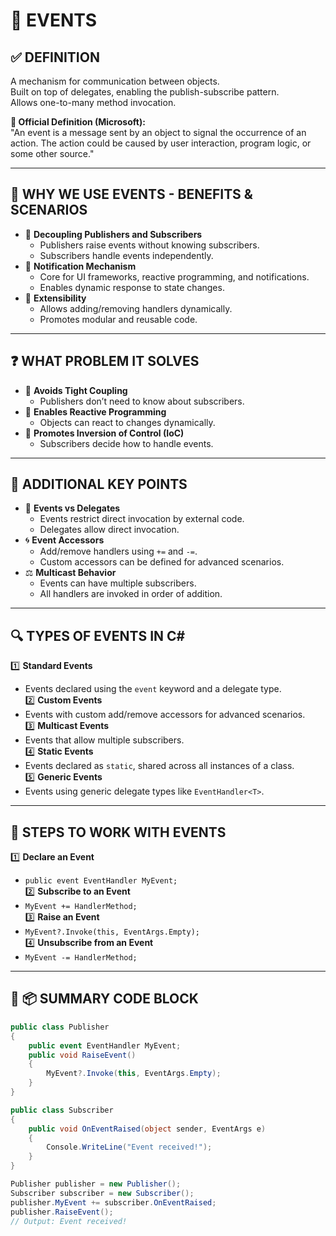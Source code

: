 # 🔹 EVENTS

## ✅ DEFINITION
A mechanism for communication between objects.  
Built on top of delegates, enabling the publish-subscribe pattern.  
Allows one-to-many method invocation.

**🔖 Official Definition (Microsoft):**  
"An event is a message sent by an object to signal the occurrence of an action. The action could be caused by user interaction, program logic, or some other source."

---

## 🎯 WHY WE USE EVENTS - BENEFITS & SCENARIOS
- 🔁 **Decoupling Publishers and Subscribers**  
  - Publishers raise events without knowing subscribers.  
  - Subscribers handle events independently.  
- 🧩 **Notification Mechanism**  
  - Core for UI frameworks, reactive programming, and notifications.  
  - Enables dynamic response to state changes.  
- 🔗 **Extensibility**  
  - Allows adding/removing handlers dynamically.  
  - Promotes modular and reusable code.

---

## ❓ WHAT PROBLEM IT SOLVES
- 🚫 **Avoids Tight Coupling**  
  - Publishers don’t need to know about subscribers.  
- 🧩 **Enables Reactive Programming**  
  - Objects can react to changes dynamically.  
- 🔁 **Promotes Inversion of Control (IoC)**  
  - Subscribers decide how to handle events.

---

## 🔑 ADDITIONAL KEY POINTS
- 🔧 **Events vs Delegates**  
  - Events restrict direct invocation by external code.  
  - Delegates allow direct invocation.  
- 🌀 **Event Accessors**  
  - Add/remove handlers using `+=` and `-=`.  
  - Custom accessors can be defined for advanced scenarios.  
- ⚖️ **Multicast Behavior**  
  - Events can have multiple subscribers.  
  - All handlers are invoked in order of addition.

---

## 🔍 TYPES OF EVENTS IN C#
1️⃣ **Standard Events**  
   - Events declared using the `event` keyword and a delegate type.  
2️⃣ **Custom Events**  
   - Events with custom add/remove accessors for advanced scenarios.  
3️⃣ **Multicast Events**  
   - Events that allow multiple subscribers.  
4️⃣ **Static Events**  
   - Events declared as `static`, shared across all instances of a class.  
5️⃣ **Generic Events**  
   - Events using generic delegate types like `EventHandler<T>`.

---

## 🔷 STEPS TO WORK WITH EVENTS
1️⃣ **Declare an Event**  
   - `public event EventHandler MyEvent;`  
2️⃣ **Subscribe to an Event**  
   - `MyEvent += HandlerMethod;`  
3️⃣ **Raise an Event**  
   - `MyEvent?.Invoke(this, EventArgs.Empty);`  
4️⃣ **Unsubscribe from an Event**  
   - `MyEvent -= HandlerMethod;`

---

## 🧪 📦 SUMMARY CODE BLOCK
```csharp
public class Publisher
{
    public event EventHandler MyEvent;
    public void RaiseEvent()
    {
        MyEvent?.Invoke(this, EventArgs.Empty);
    }
}

public class Subscriber
{
    public void OnEventRaised(object sender, EventArgs e)
    {
        Console.WriteLine("Event received!");
    }
}

Publisher publisher = new Publisher();
Subscriber subscriber = new Subscriber();
publisher.MyEvent += subscriber.OnEventRaised;
publisher.RaiseEvent();
// Output: Event received!
```
